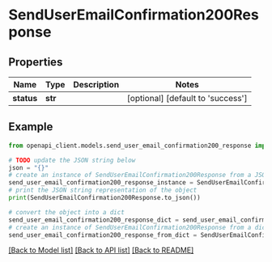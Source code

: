 # SendUserEmailConfirmation200Response


## Properties

Name | Type | Description | Notes
------------ | ------------- | ------------- | -------------
**status** | **str** |  | [optional] [default to 'success']

## Example

```python
from openapi_client.models.send_user_email_confirmation200_response import SendUserEmailConfirmation200Response

# TODO update the JSON string below
json = "{}"
# create an instance of SendUserEmailConfirmation200Response from a JSON string
send_user_email_confirmation200_response_instance = SendUserEmailConfirmation200Response.from_json(json)
# print the JSON string representation of the object
print(SendUserEmailConfirmation200Response.to_json())

# convert the object into a dict
send_user_email_confirmation200_response_dict = send_user_email_confirmation200_response_instance.to_dict()
# create an instance of SendUserEmailConfirmation200Response from a dict
send_user_email_confirmation200_response_from_dict = SendUserEmailConfirmation200Response.from_dict(send_user_email_confirmation200_response_dict)
```
[[Back to Model list]](../README.md#documentation-for-models) [[Back to API list]](../README.md#documentation-for-api-endpoints) [[Back to README]](../README.md)


